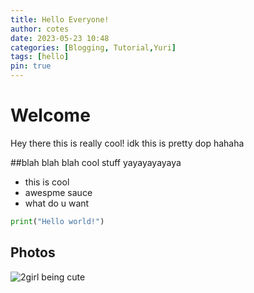 ```yaml
---
title: Hello Everyone!
author: cotes
date: 2023-05-23 10:48
categories: [Blogging, Tutorial,Yuri]
tags: [hello]
pin: true
---
```


# Welcome

Hey there this is really cool!
idk this is pretty dop hahaha

##blah blah blah
cool stuff yayayayayaya

* this is cool
* awespme sauce
* what do u want

```python
print("Hello world!")
```

## Photos
![2girl being cute](https://m.media-amazon.com/images/I/91ekkAkvRuL._AC_UF1000,1000_QL80_.jpg)